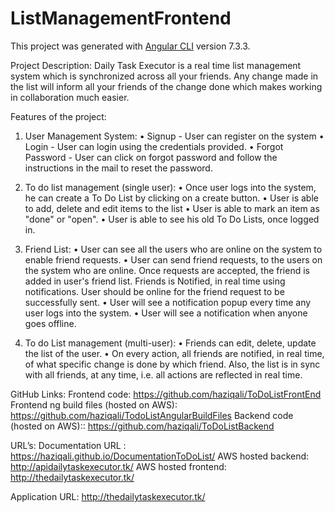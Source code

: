 # ListManagementFrontend

This project was generated with [Angular CLI](https://github.com/angular/angular-cli) version 7.3.3.

Project Description:
Daily Task Executor is a real time list management system which is synchronized across all your friends. Any change made in the list will inform all your friends of the change done which makes working in collaboration much easier.

Features of the project:

1) User Management System: 
•	Signup - User can register on the system
•	Login - User can login using the credentials provided.
•	Forgot Password - User can click on forgot password and follow the instructions in the mail to reset the password.
	
2) To do list management (single user):
•	Once user logs into the system, he can create a To Do List by clicking on a create button. 
•	User is able to add, delete and edit items to the list
•	User is able to mark an item as "done" or "open".
•	User is able to see his old To Do Lists, once logged in.


3) Friend List:
•	User can see all the users who are online on the system to enable friend requests.
•	User can send friend requests, to the users on the system who are online. Once requests are accepted, the friend is added in user's friend list. Friends is Notified, in real time using notifications. User should be online for the friend request to be successfully sent.
•	User will see a notification popup every time any user logs into the system.
•	User will see a notification when anyone goes offline.


4) To do List management (multi-user):
•	Friends can edit, delete, update the list of the user.
•	On every action, all friends are notified, in real time, of what specific change is done by which friend. Also, the list is in sync with all friends, at any time, i.e. all actions are reflected in real time.


GitHub Links:
Frontend code: https://github.com/haziqali/ToDoListFrontEnd
Frontend ng build files (hosted on AWS): https://github.com/haziqali/TodoListAngularBuildFiles
Backend code (hosted on AWS):: https://github.com/haziqali/ToDoListBackend	
   

URL’s: 
 Documentation URL : https://haziqali.github.io/DocumentationToDoList/
AWS hosted backend: http://apidailytaskexecutor.tk/
AWS hosted frontend: http://thedailytaskexecutor.tk/


Application URL: http://thedailytaskexecutor.tk/






